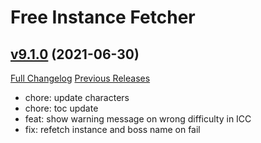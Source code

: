 # Free Instance Fetcher

## [v9.1.0](https://github.com/LiangYuxuan/FreeInstanceFetcher/tree/v9.1.0) (2021-06-30)
[Full Changelog](https://github.com/LiangYuxuan/FreeInstanceFetcher/compare/v9.0.10...v9.1.0) [Previous Releases](https://github.com/LiangYuxuan/FreeInstanceFetcher/releases)

- chore: update characters  
- chore: toc update  
- feat: show warning message on wrong difficulty in ICC  
- fix: refetch instance and boss name on fail  
